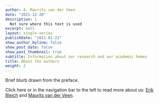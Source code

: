```yaml
---
author: A. Maurits van der Veen
date: "2021-12-20"
description: |
  Not sure where this text is used
excerpt: null
layout: single-series
publishDate: "2021-01-22"
show_author_byline: false
show_post_date: false
show_post_thumbnail: true
subtitle: Information about our research and our academic homes
title: About the authors
weight: 2
---
```


Brief blurb drawn from the preface.

Click here or in the navigation bar to the left to read more about us: [Erik Bleich](./Erik/) and  [Maurits van der Veen](./Maurits/).